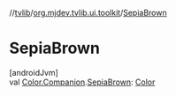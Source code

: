 //[tvlib](../../index.md)/[org.mjdev.tvlib.ui.toolkit](index.md)/[SepiaBrown](-sepia-brown.md)

# SepiaBrown

[androidJvm]\
val [Color.Companion](https://developer.android.com/reference/kotlin/androidx/compose/ui/graphics/Color.Companion.html).[SepiaBrown](-sepia-brown.md): [Color](https://developer.android.com/reference/kotlin/androidx/compose/ui/graphics/Color.html)
